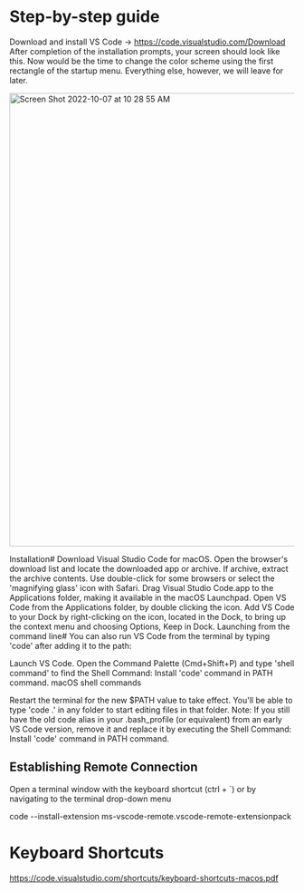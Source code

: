 # Step-by-step guide


Download and install VS Code → https://code.visualstudio.com/Download After completion of the installation prompts, your screen should look like this. Now would be the time to change the color scheme using the first rectangle of the startup menu. Everything else, however, we will leave for later.

<img width="800" alt="Screen Shot 2022-10-07 at 10 28 55 AM" src="https://user-images.githubusercontent.com/95723801/195430405-13b35008-54be-4087-bd75-45287d165f52.png">

Installation#
Download Visual Studio Code for macOS.
Open the browser's download list and locate the downloaded app or archive.
If archive, extract the archive contents. Use double-click for some browsers or select the 'magnifying glass' icon with Safari.
Drag Visual Studio Code.app to the Applications folder, making it available in the macOS Launchpad.
Open VS Code from the Applications folder, by double clicking the icon.
Add VS Code to your Dock by right-clicking on the icon, located in the Dock, to bring up the context menu and choosing Options, Keep in Dock.
Launching from the command line#
You can also run VS Code from the terminal by typing 'code' after adding it to the path:

Launch VS Code.
Open the Command Palette (Cmd+Shift+P) and type 'shell command' to find the Shell Command: Install 'code' command in PATH command.
macOS shell commands

Restart the terminal for the new $PATH value to take effect. You'll be able to type 'code .' in any folder to start editing files in that folder.
Note: If you still have the old code alias in your .bash_profile (or equivalent) from an early VS Code version, remove it and replace it by executing the Shell Command: Install 'code' command in PATH command.




## Establishing Remote Connection

Open a terminal window with the keyboard shortcut (ctrl + `) or by navigating to the terminal drop-down menu 




code --install-extension ms-vscode-remote.vscode-remote-extensionpack





# Keyboard Shortcuts




https://code.visualstudio.com/shortcuts/keyboard-shortcuts-macos.pdf


